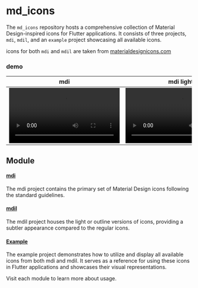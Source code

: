 # md_icons
The `md_icons` repository hosts a comprehensive collection of Material Design-inspired icons for Flutter applications. It consists of three projects, `mdi`, `mdil`, and an `example` project showcasing all available icons.

icons for both `mdi` and `mdil` are taken from [materialdesignicons.com](https://materialdesignicons.com/)

### demo
| mdi  |  mdi light |
|---|---|
|  <video src="https://github.com/m7mdra/md_icons/assets/16242735/12ceb5fd-0b38-467c-bd70-04a3c1a3e47e"/> |   <video src="https://github.com/m7mdra/md_icons/assets/16242735/5597aea5-9ee9-4213-90aa-4357e969743a"/> |
## Module
#### [mdi](https://github.com/m7mdra/md_icons/tree/main/mdi)

The mdi project contains the primary set of Material Design icons following the standard guidelines.
#### [mdil](https://github.com/m7mdra/md_icons/tree/main/mdil)

The mdil project houses the light or outline versions of icons, providing a subtler appearance compared to the regular icons.
#### [Example](https://github.com/m7mdra/md_icons/tree/main/example) 

The example project demonstrates how to utilize and display all available icons from both mdi and mdil. It serves as a reference for using these icons in Flutter applications and showcases their visual representations.

Visit each module to learn more about usage.

